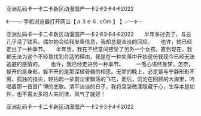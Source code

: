 亚洲乱码卡一卡二卡新区动漫国产一卡2卡3卡4卡2022

《——✅手机浏览器打开网沚【ａ３ｅ６. cOm 】 】✅—》--

亚洲乱码卡一卡二卡新区动漫国产一卡2卡3卡4卡2022　　半年多过去了，与云几乎没了联系。偶尔她会给我发条信息，我却总是淡淡的回应。　　也许，她已经走出了一种季节。　　半年里，我在不经意间接受了另外一个女孩。直到现在，我都无法为这个不经意找到合适的理由，我是在一种失落中开始这份我现今已经无法逃避的感情的。　　也许，我已经走进另一种季节。
　　一笺心语终身梦，怎奈，躲开的是身影，躲不开的是那深植骨髓的相思。无梦的晚上，必定是与宁静形影不离，孤独的指尖，轻拈起一朵前尘里飘荡的飞花，而后，沉沦在回顾的大海里，吟唱着那一首首广博的恋歌。清平淡淡的日子，我将袅袅微漾隐藏于心，生存本是如许，也不需太多的人来问津，风气了就好！





亚洲乱码卡一卡二卡新区动漫国产一卡2卡3卡4卡2022

